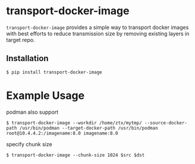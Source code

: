 
# transport-docker-image

`transport-docker-image` provides a simple way to transport docker images with best efforts to reduce transmission size by removing existing layers in target repo.

## Installation

```
$ pip install transport-docker-image
```

# Example Usage

podman also support

```
$ transport-docker-image --workdir /home/ztx/mytmp/ --source-docker-path /usr/bin/podman --target-docker-path /usr/bin/podman root@10.4.4.2:/imagename:8.0 imagename:8.0
```

specify chunk size

```
$ transport-docker-image --chunk-size 1024 $src $dst
```
